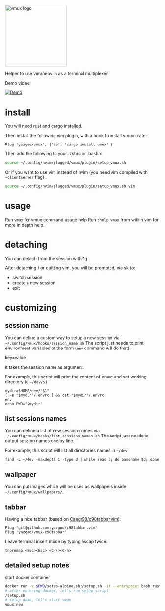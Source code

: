 <img src="vmux.png" alt="vmux logo" width="200"/>

Helper to use vim/neovim as a terminal multiplexer

Demo video:

[![Demo](https://img.youtube.com/vi/CnLlT0Wd_wY/0.jpg)](https://www.youtube.com/watch?v=CnLlT0Wd_wY)

# install

You will need rust and cargo [installed](https://www.rust-lang.org/tools/install).

Then install the following vim plugin, with a hook to install vmux crate: 

```vimscript
Plug 'yazgoo/vmux', {'do': 'cargo install vmux' }
```

Then add the following to your .zshrc or .bashrc

```bash
source ~/.config/nvim/plugged/vmux/plugin/setup_vmux.sh
```

Or if you want to use vim instead of nvim (you need vim compiled with `+clientserver` flag) :

```bash
source ~/.config/nvim/plugged/vmux/plugin/setup_vmux.sh vim
```

# usage

Run `vmux` for vmux command usage help
Run `:help vmux` from within vim for more in depth help.

# detaching

You can detach from the session with ^g

After detaching / or quitting vim, you will be prompted, via sk to:
- switch session
- create a new session
- exit

# customizing

## session name


You can define a custom way to setup a new session via `~/.config/vmux/hooks/session_name.sh`
The script just needs to print environment variables of the form (`env` command will do that):

key=value

it takes the session name as argument.

For example, this script will print the content of envrc
and set working directory to `~/dev/$1`

```
mydir=$HOME/dev/"$1"
[ -e "$mydir"/.envrc ] && cat "$mydir"/.envrc
env
echo PWD="$mydir"
```

## list sessions names

You can define a list of new session names via `~/.config/vmux/hooks/list_sessions_names.sh`
The script just needs to output session names one by line.

For example, this script will list all directories names in `~/dev`

```
find -L ~/dev -maxdepth 1 -type d | while read d; do basename $d; done
```

## wallpaper

You can put images which will be used as wallpapers inside `~/.config/vmux/wallpapers/`.

## tabbar

Having a nice tabbar (based on [Caagr98/c98tabbar.vim](https://github.com/Caagr98/c98tabbar.vim)):

```vimscript
Plug 'git@github.com:yazgoo/c98tabbar.vim'
Plug 'yazgoo/vmux-c98tabbar'
```

Leave terminal insert mode by typing escap twice: 
```vimscript
tnoremap <Esc><Esc> <C-\><C-n>
```

## detailed setup notes

start docker container

```bash
docker run -v $PWD/setup-alpine.sh:/setup.sh -it --entrypoint bash rust
# after entering docker, let's run setup script
/setup.sh
# setup done, let's start vmux
vmux new
```
